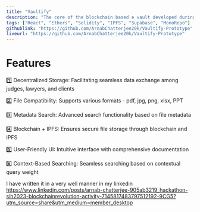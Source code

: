 ```yaml
---
title: "Vaultify"
description: "The core of the blockchain based e vault developed during SIH23 finals"
tags: ["React", "Ethers", "Solidity", "IPFS", "Supabase", "MonoRepo"]
githublink: "https://github.com/ArnabChatterjee20k/Vaultify-Prototype"
liveurl: "https://github.com/ArnabChatterjee20k/Vaultify-Prototype"
---
```


# Features

1️⃣ Decentralized Storage: Facilitating seamless data exchange among judges, lawyers, and clients

2️⃣ File Compatibility: Supports various formats - pdf, jpg, png, xlsx, PPT

3️⃣ Metadata Search: Advanced search functionality based on file metadata

4️⃣ Blockchain + IPFS: Ensures secure file storage through blockchain and IPFS

5️⃣ User-Friendly UI: Intuitive interface with comprehensive documentation

6️⃣ Context-Based Searching: Seamless searching based on contextual query weight

I have written it in a very well manner in my linkedin
https://www.linkedin.com/posts/arnab-chatterjee-905ab3219_hackathon-sih2023-blockchainrevolution-activity-7145817483797512192-9CG5?utm_source=share&utm_medium=member_desktop
